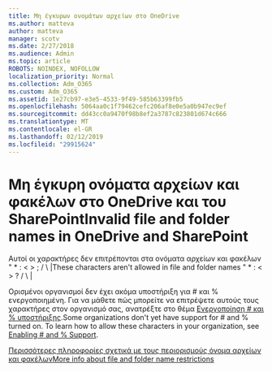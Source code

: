```yaml
---
title: Μη έγκυρων ονομάτων αρχείων στο OneDrive
ms.author: matteva
author: matteva
manager: scotv
ms.date: 2/27/2018
ms.audience: Admin
ms.topic: article
ROBOTS: NOINDEX, NOFOLLOW
localization_priority: Normal
ms.collection: Adm_O365
ms.custom: Adm_O365
ms.assetid: 1e27cb97-e3e5-4533-9f49-585b63399fb5
ms.openlocfilehash: 5064aa0c1f79462cefc206af8e0e5a0b947ec9ef
ms.sourcegitcommit: dd43cc0a9470f98b8ef2a3787c823801d674c666
ms.translationtype: MT
ms.contentlocale: el-GR
ms.lasthandoff: 02/12/2019
ms.locfileid: "29915624"
---
```

# <a name="invalid-file-and-folder-names-in-onedrive-and-sharepoint"></a><span data-ttu-id="0dbe3-102">Μη έγκυρη ονόματα αρχείων και φακέλων στο OneDrive και του SharePoint</span><span class="sxs-lookup"><span data-stu-id="0dbe3-102">Invalid file and folder names in OneDrive and SharePoint</span></span>

<span data-ttu-id="0dbe3-p101">Αυτοί οι χαρακτήρες δεν επιτρέπονται στα ονόματα αρχείων και φακέλων " \* : \< \> ; / \ |</span><span class="sxs-lookup"><span data-stu-id="0dbe3-p101">These characters aren't allowed in file and folder names " \* : \< \> ? / \ |</span></span> 
  
<span data-ttu-id="0dbe3-p102">Ορισμένοι οργανισμοί δεν έχει ακόμα υποστήριξη για # και % ενεργοποιημένη. Για να μάθετε πώς μπορείτε να επιτρέψετε αυτούς τους χαρακτήρες στον οργανισμό σας, ανατρέξτε στο θέμα [Ενεργοποίηση # και % υποστήριξης](https://go.microsoft.com/fwlink/?linkid=862611).</span><span class="sxs-lookup"><span data-stu-id="0dbe3-p102">Some organizations don't yet have support for # and % turned on. To learn how to allow these characters in your organization, see [Enabling # and % Support](https://go.microsoft.com/fwlink/?linkid=862611).</span></span> 
  
[<span data-ttu-id="0dbe3-107">Περισσότερες πληροφορίες σχετικά με τους περιορισμούς όνομα αρχείων και φακέλων</span><span class="sxs-lookup"><span data-stu-id="0dbe3-107">More info about file and folder name restrictions</span></span>](https://go.microsoft.com/fwlink/?linkid=866430)
  

